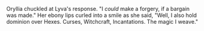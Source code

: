 Oryllia chuckled at Lyva's response. "I *could* make a forgery, if a bargain was made." Her ebony lips curled into a smile as she said, "Well, I also hold dominion over Hexes. Curses, Witchcraft, Incantations. The magic I weave."